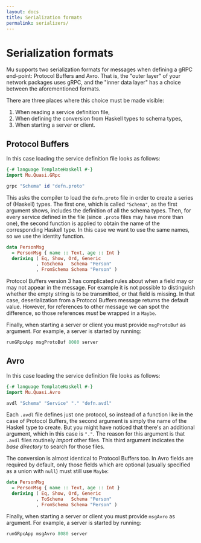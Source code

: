 ```yaml
---
layout: docs
title: Serialization formats
permalink: serializers/
---
```


# Serialization formats

Mu supports two serialization formats for messages when defining a gRPC end-point: Protocol Buffers and Avro. That is, the "outer layer" of your network packages uses gRPC, and the "inner data layer" has a choice between the aforementioned formats.

There are three places where this choice must be made visible:

1. When reading a service definition file,
2. When defining the conversion from Haskell types to schema types,
3. When starting a server or client.

## Protocol Buffers

In this case loading the service definition file looks as follows:

```haskell
{-# language TemplateHaskell #-}
import Mu.Quasi.GRpc

grpc "Schema" id "defn.proto"
```

This asks the compiler to load the `defn.proto` file in order to create a series of (Haskell) types. The first one, which is called `"Schema"`, as the first argument shows, includes the definition of all the schema types. Then, for every service defined in the file (since `.proto` files may have more than one), the second function is applied to obtain the name of the corresponding Haskell type. In this case we want to use the same names, so we use the identity function.

```haskell
data PersonMsg
  = PersonMsg { name :: Text, age :: Int }
  deriving ( Eq, Show, Ord, Generic
           , ToSchema   Schema "Person"
           , FromSchema Schema "Person" )
```

Protocol Buffers version 3 has complicated rules about when a field may or may not appear in the message. For example it is not possible to distinguish whether the empty string is to be transmitted, or that field is missing. In that case, deserialization from a Protocol Buffers message returns the default value. However, for references to other message we can spot the difference, so those references *must* be wrapped in a `Maybe`.

Finally, when starting a server or client you must provide `msgProtoBuf` as argument. For example, a server is started by running:

```haskell
runGRpcApp msgProtoBuf 8080 server
```

## Avro

In this case loading the service definition file looks as follows:

```haskell
{-# language TemplateHaskell #-}
import Mu.Quasi.Avro

avdl "Schema" "Service" "." "defn.avdl"
```

Each `.avdl` file defines just one protocol, so instead of a function like in the case of Protocol Buffers, the second argument is simply the name of the Haskell type to create. But you might have noticed that there's an additional argument, which in this case is `"."`. The reason for this argument is that `.avdl` files routinely *import* other files. This third argument indicates the *base directory* to search for those files.

The conversion is almost identical to Protocol Buffers too. In Avro fields are required by default, only those fields which are optional (usually specified as a union with `null`) must still use `Maybe`:

```haskell
data PersonMsg
  = PersonMsg { name :: Text, age :: Int }
  deriving ( Eq, Show, Ord, Generic
           , ToSchema   Schema "Person"
           , FromSchema Schema "Person" )
```

Finally, when starting a server or client you must provide `msgAvro` as argument. For example, a server is started by running:

```haskell
runGRpcApp msgAvro 8080 server
```
